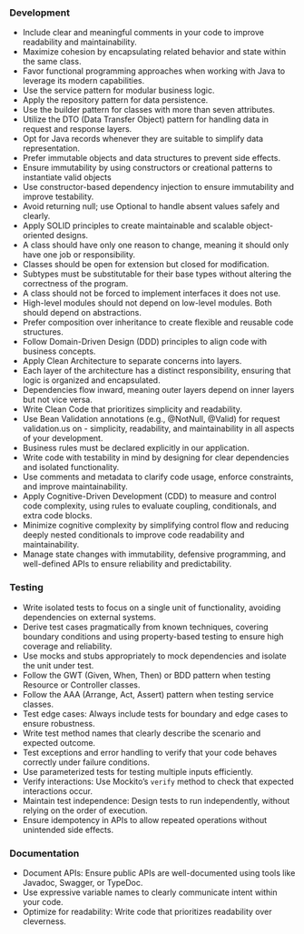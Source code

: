 ### **Development**  
- Include clear and meaningful comments in your code to improve readability and maintainability.  
- Maximize cohesion by encapsulating related behavior and state within the same class.
- Favor functional programming approaches when working with Java to leverage its modern capabilities.  
- Use the service pattern for modular business logic.
- Apply the repository pattern for data persistence. 
- Use the builder pattern for classes with more than seven attributes.  
- Utilize the DTO (Data Transfer Object) pattern for handling data in request and response layers.  
- Opt for Java records whenever they are suitable to simplify data representation.  
- Prefer immutable objects and data structures to prevent side effects. 
- Ensure immutability by using constructors or creational patterns to instantiate valid objects
- Use constructor-based dependency injection to ensure immutability and improve testability. 
- Avoid returning null; use Optional to handle absent values safely and clearly.  
- Apply SOLID principles to create maintainable and scalable object-oriented designs.
- A class should have only one reason to change, meaning it should only have one job or responsibility.
- Classes should be open for extension but closed for modification.
- Subtypes must be substitutable for their base types without altering the correctness of the program.
- A class should not be forced to implement interfaces it does not use.
- High-level modules should not depend on low-level modules. Both should depend on abstractions.  
- Prefer composition over inheritance to create flexible and reusable code structures.  
- Follow Domain-Driven Design (DDD) principles to align code with business concepts.
- Apply Clean Architecture to separate concerns into layers.
- Each layer of the architecture has a distinct responsibility, ensuring that logic is organized and encapsulated.
- Dependencies flow inward, meaning outer layers depend on inner layers but not vice versa.
- Write Clean Code that prioritizes simplicity and readability.
- Use Bean Validation annotations (e.g., @NotNull, @Valid) for request validation.us on - simplicity, readability, and maintainability in all aspects of your development.
- Business rules must be declared explicitly in our application.
- Write code with testability in mind by designing for clear dependencies and isolated functionality.
- Use comments and metadata to clarify code usage, enforce constraints, and improve maintainability.
- Apply Cognitive-Driven Development (CDD) to measure and control code complexity, using rules to evaluate coupling, conditionals, and extra code blocks.
- Minimize cognitive complexity by simplifying control flow and reducing deeply nested conditionals to improve code readability and maintainability.
- Manage state changes with immutability, defensive programming, and well-defined APIs to ensure reliability and predictability.

### **Testing**  
- Write isolated tests to focus on a single unit of functionality, avoiding dependencies on external systems. 
- Derive test cases pragmatically from known techniques, covering boundary conditions and using property-based testing to ensure high coverage and reliability. 
- Use mocks and stubs appropriately to mock dependencies and isolate the unit under test.  
- Follow the GWT (Given, When, Then) or BDD pattern when testing Resource or Controller classes.  
- Follow the AAA (Arrange, Act, Assert) pattern when testing service classes.  
- Test edge cases: Always include tests for boundary and edge cases to ensure robustness.  
- Write test method names that clearly describe the scenario and expected outcome.  
- Test exceptions and error handling to verify that your code behaves correctly under failure conditions.  
- Use parameterized tests for testing multiple inputs efficiently.  
- Verify interactions: Use Mockito’s `verify` method to check that expected interactions occur.  
- Maintain test independence: Design tests to run independently, without relying on the order of execution.  
- Ensure idempotency in APIs to allow repeated operations without unintended side effects.

### **Documentation**  
- Document APIs: Ensure public APIs are well-documented using tools like Javadoc, Swagger, or TypeDoc.  
- Use expressive variable names to clearly communicate intent within your code.  
- Optimize for readability: Write code that prioritizes readability over cleverness.  

  


